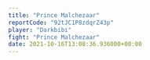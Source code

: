 ```yaml
---
title: "Prince Malchezaar"
reportCode: "92tJC1P8zdqrZ43p"
player: "Darkbibi"
fight: "Prince Malchezaar"
date: 2021-10-16T13:08:36.936000+00:00
---
```

